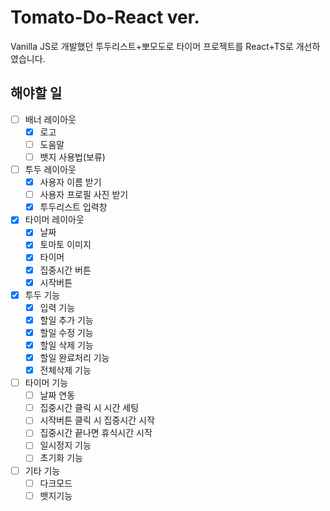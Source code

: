 # Tomato-Do-React ver.

Vanilla JS로 개발했던 투두리스트+뽀모도로 타이머 프로젝트를 React+TS로 개선하였습니다.

## 해야할 일

- [ ] 배너 레이아웃
  - [x] 로고
  - [ ] 도움말
  - [ ] 뱃지 사용법(보류)
- [ ] 투두 레이아웃
  - [x] 사용자 이름 받기
  - [ ] 사용자 프로필 사진 받기
  - [x] 투두리스트 입력창
- [x] 타이머 레이아웃
  - [x] 날짜
  - [x] 토마토 이미지
  - [x] 타이머
  - [x] 집중시간 버튼
  - [x] 시작버튼
- [x] 투두 기능
  - [x] 입력 기능
  - [x] 할일 추가 기능
  - [x] 할일 수정 기능
  - [x] 할일 삭제 기능
  - [x] 할일 완료처리 기능
  - [x] 전체삭제 기능
- [ ] 타이머 기능
  - [ ] 날짜 연동
  - [ ] 집중시간 클릭 시 시간 세팅
  - [ ] 시작버튼 클릭 시 집중시간 시작
  - [ ] 집중시간 끝나면 휴식시간 시작
  - [ ] 일시정지 기능
  - [ ] 초기화 기능
- [ ] 기타 기능
  - [ ] 다크모드
  - [ ] 뱃지기능
